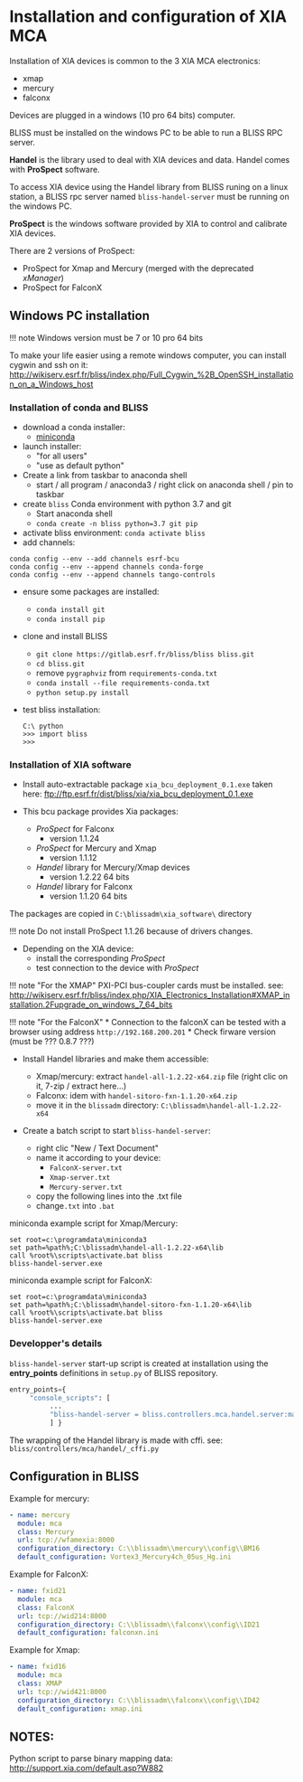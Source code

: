 # Installation and configuration of XIA MCA

Installation of XIA devices is common to the 3 XIA MCA electronics:

* xmap
* mercury
* falconx

Devices are plugged in a windows (10 pro 64 bits) computer.

BLISS must be installed on the windows PC to be able to run a BLISS RPC server.

**Handel** is the library used to deal with XIA devices and data. Handel comes
with **ProSpect** software.

To access XIA device using the Handel library from BLISS runing on a linux
station, a BLISS rpc server named `bliss-handel-server` must be running on the
windows PC.


**ProSpect** is the windows software provided by XIA to control and calibrate
XIA devices.

There are 2 versions of ProSpect:

* ProSpect for Xmap and Mercury (merged with the deprecated *xManager*)
* ProSpect for FalconX


## Windows PC installation

!!! note
    Windows version must be 7 or 10 pro 64 bits


To make your life easier using a remote windows computer, you can install cygwin
and ssh on it:
http://wikiserv.esrf.fr/bliss/index.php/Full_Cygwin_%2B_OpenSSH_installation_on_a_Windows_host


### Installation of conda and BLISS

* download a conda installer:
    * [miniconda](https://repo.anaconda.com/miniconda/Miniconda3-latest-Windows-x86_64.exe)
* launch installer:
    * "for all users"
    * "use as default python"
* Create a link from taskbar to anaconda shell
    * start / all program / anaconda3 / right click on anaconda shell / pin to taskbar
* create `bliss` Conda environment with python 3.7 and git
    * Start anaconda shell
    * `conda create -n bliss python=3.7 git pip`
* activate bliss environment: `conda activate bliss`
* add channels:
```
conda config --env --add channels esrf-bcu
conda config --env --append channels conda-forge
conda config --env --append channels tango-controls
```
* ensure some packages are installed:
    * `conda install git`
    * `conda install pip`
* clone and install BLISS
    * `git clone https://gitlab.esrf.fr/bliss/bliss bliss.git`
    * `cd bliss.git`
    * remove `pygraphviz` from `requirements-conda.txt`
    * `conda install --file requirements-conda.txt`
    * `python setup.py install`

* test bliss installation:
    ```
    C:\ python
    >>> import bliss
    >>>
    ```


### Installation of XIA software

* Install auto-extractable package `xia_bcu_deployment_0.1.exe` taken here:
  ftp://ftp.esrf.fr/dist/bliss/xia/xia_bcu_deployment_0.1.exe

* This bcu package provides Xia packages:
    * *ProSpect* for Falconx
        * version 1.1.24
    * *ProSpect* for Mercury and Xmap
        * version 1.1.12
    * *Handel* library for Mercury/Xmap devices
        * version 1.2.22 64 bits
    * *Handel* library for Falconx
        * version 1.1.20 64 bits

The packages are copied in `C:\blissadm\xia_software\` directory

!!! note
    Do not install ProSpect 1.1.26 because of drivers changes.

* Depending on the XIA device:
    * install the corresponding *ProSpect*
    * test connection to the device with *ProSpect*

!!! note "For the XMAP"
    PXI-PCI bus-coupler cards must be installed. see:
    http://wikiserv.esrf.fr/bliss/index.php/XIA_Electronics_Installation#XMAP_installation.2Fupgrade_on_windows_7_64_bits

!!! note "For the FalconX"
    * Connection to the falconX can be tested with a browser using address `http://192.168.200.201`
    * Check firware version (must be ??? 0.8.7 ???)


* Install Handel libraries and make them accessible:
    * Xmap/mercury: extract `handel-all-1.2.22-x64.zip` file (right clic on it, 7-zip / extract here...)
    * Falconx: idem with `handel-sitoro-fxn-1.1.20-x64.zip`
    * move it in the `blissadm` directory: `C:\blissadm\handel-all-1.2.22-x64`

* Create a batch script to start `bliss-handel-server`:
    * right clic "New / Text Document"
    * name it according to your device:
        * `FalconX-server.txt`
        * `Xmap-server.txt`
        * `Mercury-server.txt`
    * copy the following lines into the .txt file
    * change`.txt` into `.bat`

miniconda example script for Xmap/Mercury:
```
set root=c:\programdata\miniconda3
set path=%path%;C:\blissadm\handel-all-1.2.22-x64\lib
call %root%\scripts\activate.bat bliss
bliss-handel-server.exe
```

miniconda example script for FalconX:
```
set root=c:\programdata\miniconda3
set path=%path%;C:\blissadm\handel-sitoro-fxn-1.1.20-x64\lib
call %root%\scripts\activate.bat bliss
bliss-handel-server.exe
```

### Developper's details

`bliss-handel-server` start-up script is created at installation using
the **entry_points** definitions in `setup.py` of BLISS repository.

```python
entry_points={
     "console_scripts": [
          ...
          "bliss-handel-server = bliss.controllers.mca.handel.server:main",
          ] }
```

The wrapping of the Handel library is made with cffi. see:
`bliss/controllers/mca/handel/_cffi.py`



## Configuration in BLISS


Example for mercury:
```yaml
- name: mercury
  module: mca
  class: Mercury
  url: tcp://wfamexia:8000
  configuration_directory: C:\\blissadm\\mercury\\config\\BM16
  default_configuration: Vortex3_Mercury4ch_05us_Hg.ini
```

Example for FalconX:
```yaml
- name: fxid21
  module: mca
  class: FalconX
  url: tcp://wid214:8000
  configuration_directory: C:\\blissadm\\falconx\\config\\ID21
  default_configuration: falconxn.ini
```

Example for Xmap:
```yaml
- name: fxid16
  module: mca
  class: XMAP
  url: tcp://wid421:8000
  configuration_directory: C:\\blissadm\\falconx\\config\\ID42
  default_configuration: xmap.ini

```

## NOTES:

Python script to parse binary mapping data: http://support.xia.com/default.asp?W882


